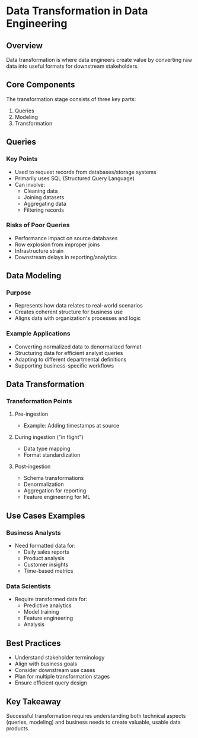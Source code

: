 # Data Transformation in Data Engineering

## Overview
Data transformation is where data engineers create value by converting raw data into useful formats for downstream stakeholders.

## Core Components
The transformation stage consists of three key parts:
1. Queries
2. Modeling
3. Transformation

## Queries

### Key Points
- Used to request records from databases/storage systems
- Primarily uses SQL (Structured Query Language)
- Can involve:
  - Cleaning data
  - Joining datasets
  - Aggregating data
  - Filtering records

### Risks of Poor Queries
- Performance impact on source databases
- Row explosion from improper joins
- Infrastructure strain
- Downstream delays in reporting/analytics

## Data Modeling

### Purpose
- Represents how data relates to real-world scenarios
- Creates coherent structure for business use
- Aligns data with organization's processes and logic

### Example Applications
- Converting normalized data to denormalized format
- Structuring data for efficient analyst queries
- Adapting to different departmental definitions
- Supporting business-specific workflows

## Data Transformation

### Transformation Points
1. Pre-ingestion
   - Example: Adding timestamps at source

2. During ingestion ("in flight")
   - Data type mapping
   - Format standardization

3. Post-ingestion
   - Schema transformations
   - Denormalization
   - Aggregation for reporting
   - Feature engineering for ML

## Use Cases Examples

### Business Analysts
- Need formatted data for:
  - Daily sales reports
  - Product analysis
  - Customer insights
  - Time-based metrics

### Data Scientists
- Require transformed data for:
  - Predictive analytics
  - Model training
  - Feature engineering
  - Analysis

## Best Practices
- Understand stakeholder terminology
- Align with business goals
- Consider downstream use cases
- Plan for multiple transformation stages
- Ensure efficient query design

## Key Takeaway
Successful transformation requires understanding both technical aspects (queries, modeling) and business needs to create valuable, usable data products.
